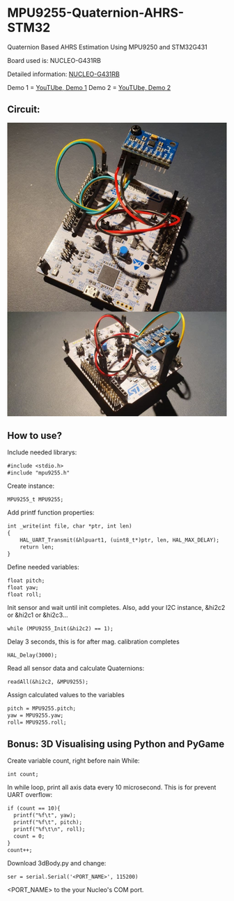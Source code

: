 # MPU9255-Quaternion-AHRS-STM32
Quaternion Based AHRS Estimation Using MPU9250 and STM32G431

Board used is: NUCLEO-G431RB

Detailed information: [NUCLEO-G431RB](https://www.st.com/en/evaluation-tools/nucleo-g431rb.html#overview)

Demo 1 = [YouTUbe, Demo 1](https://www.youtube.com/watch?v=jB_gVwflhkY)
Demo 2 = [YouTUbe, Demo 2](https://www.youtube.com/watch?v=jB_gVwflhkY)

## Circuit:

![](https://raw.githubusercontent.com/ibrahimcahit/MPU9255-Quaternion-AHRS-STM32/main/MPU9250%20NEW/photo_2022-01-08_06-23-47.jpg)

## How to use?

Include needed librarys:

```
#include <stdio.h>
#include "mpu9255.h"
```

Create instance:

```
MPU9255_t MPU9255;
```

Add printf function properties:

```
int _write(int file, char *ptr, int len)
{
	HAL_UART_Transmit(&hlpuart1, (uint8_t*)ptr, len, HAL_MAX_DELAY);
	return len;
}
```

Define needed variables:

```
float pitch;
float yaw;
float roll;
```

Init sensor and wait until init completes.
Also, add your I2C instance, &hi2c2 or &hi2c1 or &hi2c3...

```
while (MPU9255_Init(&hi2c2) == 1);
```

Delay 3 seconds, this is for after mag. calibration completes

```
HAL_Delay(3000);
```

Read all sensor data and calculate Quaternions:

```
readAll(&hi2c2, &MPU9255);
```

Assign calculated values to the variables

```
pitch = MPU9255.pitch;
yaw = MPU9255.yaw;
roll= MPU9255.roll;
```

## Bonus: 3D Visualising using Python and PyGame

Create variable count, right before nain While:

```
int count;
```

In while loop, print all axis data every 10 microsecond. This is for prevent UART overflow:

```
if (count == 10){
  printf("%f\t", yaw);
  printf("%f\t", pitch);
  printf("%f\t\n", roll);
  count = 0;
}
count++;
```

Download 3dBody.py and change: 

```
ser = serial.Serial('<PORT_NAME>', 115200)
```

<PORT_NAME> to the your Nucleo's COM port. 
